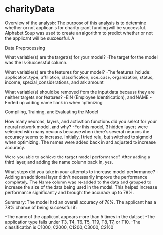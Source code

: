 # charityData

Overview of the analysis: The purpose of this analysis is to determine whether or not applicants for charity grant funding will be successful. Alphabet Soup was used to create an algorithm to predict whether or not the applicant will be successful. A

Data Preprocessing

What variable(s) are the target(s) for your model? 
-The target for the model was the Is-Successful column.


What variable(s) are the features for your model?
-The features include: application_type, affiliation, classification, uce_case, organization, status, income, special_considerations, and ask amount


What variable(s) should be removed from the input data because they are neither targets nor features?
-EIN (Employee Identification), and NAME
-Ended up adding name back in when optimizing


Compiling, Training, and Evaluating the Model

How many neurons, layers, and activation functions did you select for your neural network model, and why?
-For this model, 3 hidden layers were selected with many neurons because when there's several neurons the accuracy seems to increase. Initially, I tried relu, but switched to sigmoid when optimizing. The names were added back in and adjusted to increase accuracy. 



Were you able to achieve the target model performance?
After adding a third layer, and adding the name column back in, yes. 


What steps did you take in your attempts to increase model performance?
-Adding an additional layer didn't necessarily improve the performance completely. The Name column was re-added to the data and grouped to increase the size of the data being used in the model. This helped increase performance significantly and brought the accuracy up to 78%. 


Summary: The model had an overall accuracy of 78%. The applicant has a 78% chance of being successful if:

-The name of the applicant appears more than 5 times in the dataset
-The application type falls under T3, T4, T6, T5, T19, T8, T7, or T10. 
-The classification is C1000, C2000, C1200, C3000, C2100